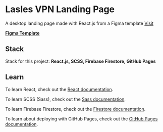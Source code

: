 # Lasles VPN Landing Page

A desktop landing page made with React.js from a Figma template [Visit](https://danhutsuliak.github.io/lasles-vpn-landing/)

**[Figma Template](https://www.figma.com/file/k3SjmCZWoPKNx7d3XZ0K29/FREEBIES-Landingpage-LaslesVPN-(Community)?node-id=1%3A2)**

## Stack

Stack for this project: **React.js, SCSS, Firebase Firestore, GitHub Pages**

## Learn

To learn React, check out the [React documentation](https://reactjs.org/).

To learn SCSS (Sass), check out the [Sass documentation](https://sass-lang.com/).

To learn Firebase Firestore, check out the [Firestore documentation](https://firebase.google.com/docs/firestore).

To learn about deploying with GitHub Pages, check out the [GitHub Pages documentation](https://pages.github.com/).
